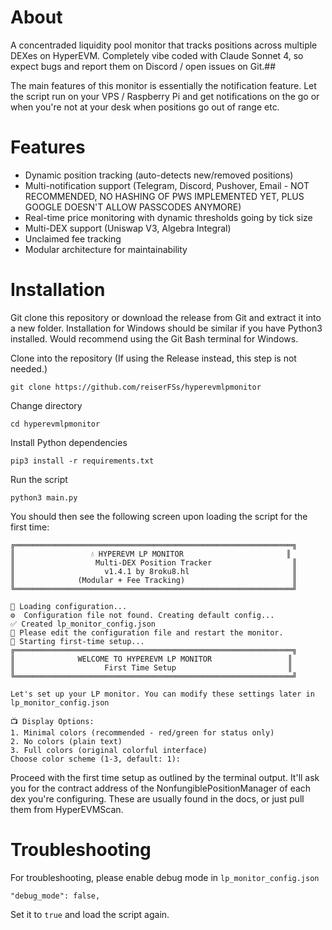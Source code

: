 # About
A concentraded liquidity pool monitor that tracks positions across multiple DEXes on HyperEVM. Completely vibe coded with Claude Sonnet 4, so expect bugs and report them on Discord / open issues on Git.##

The main features of this monitor is essentially the notification feature. Let the script run on your VPS / Raspberry Pi and get notifications on the go or when you're not at your desk when positions go out of range etc.

# Features
- Dynamic position tracking (auto-detects new/removed positions)
- Multi-notification support (Telegram, Discord, Pushover, Email - NOT RECOMMENDED, NO HASHING OF PWS IMPLEMENTED YET, PLUS GOOGLE DOESN'T ALLOW PASSCODES ANYMORE)
- Real-time price monitoring with dynamic thresholds going by tick size
- Multi-DEX support (Uniswap V3, Algebra Integral)
- Unclaimed fee tracking
- Modular architecture for maintainability

# Installation
Git clone this repository or download the release from Git and extract it into a new folder. Installation for Windows should be similar if you have Python3 installed. Would recommend using the Git Bash terminal for Windows.

Clone into the repository (If using the Release instead, this step is not needed.)
```
git clone https://github.com/reiserFSs/hyperevmlpmonitor
```
Change directory
```
cd hyperevmlpmonitor
```
Install Python dependencies
```
pip3 install -r requirements.txt
```
Run the script
```
python3 main.py
```

You should then see the following screen upon loading the script for the first time:

```
╔══════════════════════════════════════════════════════════════╗
║                 💧 HYPEREVM LP MONITOR                       ║
║                  Multi-DEX Position Tracker                  ║
║                    v1.4.1 by 8roku8.hl                       ║
║              (Modular + Fee Tracking)                        ║
╚══════════════════════════════════════════════════════════════╝

🔧 Loading configuration...
⚙️  Configuration file not found. Creating default config...
✅ Created lp_monitor_config.json
📝 Please edit the configuration file and restart the monitor.
🚀 Starting first-time setup...
╔══════════════════════════════════════════════════════════════╗
║              WELCOME TO HYPEREVM LP MONITOR                 ║
║                    First Time Setup                         ║
╚══════════════════════════════════════════════════════════════╝

Let's set up your LP monitor. You can modify these settings later in lp_monitor_config.json

📺 Display Options:
1. Minimal colors (recommended - red/green for status only)
2. No colors (plain text)
3. Full colors (original colorful interface)
Choose color scheme (1-3, default: 1):
```
Proceed with the first time setup as outlined by the terminal output. It'll ask you for the contract address of the NonfungiblePositionManager of each dex you're configuring. These are usually found in the docs, or just pull them from HyperEVMScan. 

# Troubleshooting

For troubleshooting, please enable debug mode in ```lp_monitor_config.json``` 

```
"debug_mode": false,
```
Set it to ```true``` and load the script again. 
